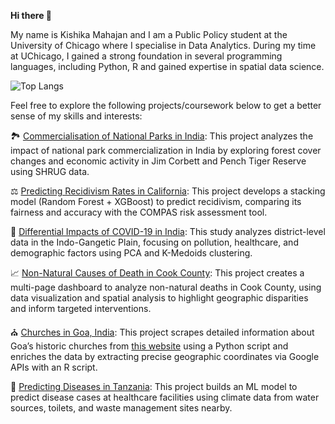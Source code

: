 **Hi there 👋**

My name is Kishika Mahajan and I am a Public Policy student at the University of Chicago where I specialise in Data Analytics. During my time at UChicago, I gained a strong foundation in several programming languages, including Python, R and gained expertise in spatial data science. 

![Top Langs](https://github-readme-stats.vercel.app/api/top-langs/?username=kishikamahajan&exclude_repo=github-readme-stats,kishikamahajan.github.io&layout=compact)

Feel free to explore the following projects/coursework below to get a better sense of my skills and interests:

🏞️ [Commercialisation of National Parks in India](https://github.com/kishikamahajan/commercialisation_national_park): This project analyzes the impact of national park commercialization in India by exploring forest cover changes and economic activity in Jim Corbett and Pench Tiger Reserve using SHRUG data.

⚖️ [Predicting Recidivism Rates in California](https://github.com/kishikamahajan/compas_alt_risk_assessment_score): This project develops a stacking model (Random Forest + XGBoost) to predict recidivism, comparing its fairness and accuracy with the COMPAS risk assessment tool.

🦠 [Differential Impacts of COVID-19 in India](https://github.com/kishikamahajan/spatial_cluster_analysis_covid_deaths): This study analyzes district-level data in the Indo-Gangetic Plain, focusing on pollution, healthcare, and demographic factors using PCA and K-Medoids clustering.

📈 [Non-Natural Causes of Death in Cook County](https://github.com/kishikamahajan/non_natural_deaths_cook_county): This project creates a multi-page dashboard to analyze non-natural deaths in Cook County, using data visualization and spatial analysis to highlight geographic disparities and inform targeted interventions.

⛪ [Churches in Goa, India](https://github.com/kishikamahajan/goa_churches_data): This project scrapes detailed information about Goa’s historic churches from [this website](https://goanchurches.info/) using a Python script and enriches the data by extracting precise geographic coordinates via Google APIs with an R script.

🦠 [Predicting Diseases in Tanzania](https://github.com/kishikamahajan/predicting_diseases_tanzania/tree/main): This project builds an ML model to predict disease cases at healthcare facilities using climate data from water sources, toilets, and waste management sites nearby. 
